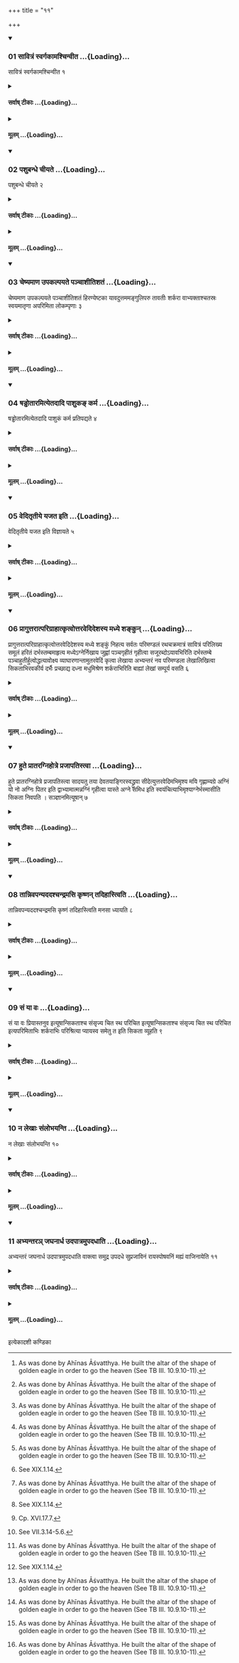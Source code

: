 +++
title = "११"

+++

<div class="js_include" includetitle="true" newlevelforh1="3" unfilled url="/vedAH_yajuH/taittirIyam/sUtram/ApastambaH/shrautam/vishvAsa-prastutiH/19/11/01_sAvitraM_svargakAmashchinvIta.md">
<details open><summary><h3>01 सावित्रं स्वर्गकामश्चिन्वीत ...{Loading}...</h3></summary>

सावित्रं स्वर्गकामश्चिन्वीत १
</details>
</div>
<div class="js_include collapsed" newlevelforh1="4" title="सर्वाष् टीकाः" unfilled url="/vedAH_yajuH/taittirIyam/sUtram/ApastambaH/shrautam/sarvASh_TIkAH/19/11/01_sAvitraM_svargakAmashchinvIta.md">
<details><summary><h4>सर्वाष् टीकाः ...{Loading}...</h4></summary>
<details><summary>थिते</summary>

1. (The sacrificer) desirous of obtaining heaven[^1] should build (the fire-altar) of the size of sun(with bricks).  

[^1]: As was done by Ahīnas Āśvatthya. He built the altar of the shape of golden eagle in order to go the heaven (See TB III. 10.9.10-11).  
</details>
</details>
</div>
<div class="js_include collapsed" newlevelforh1="4" title="मूलम्" unfilled url="/vedAH_yajuH/taittirIyam/sUtram/ApastambaH/shrautam/mUlam/19/11/01_sAvitraM_svargakAmashchinvIta.md">
<details><summary><h4>मूलम् ...{Loading}...</h4></summary>

सावित्रं स्वर्गकामश्चिन्वीत १
</details>
</div>
<div class="js_include" includetitle="true" newlevelforh1="3" unfilled url="/vedAH_yajuH/taittirIyam/sUtram/ApastambaH/shrautam/vishvAsa-prastutiH/19/11/02_pashubandhe_chIyate.md">
<details open><summary><h3>02 पशुबन्धे चीयते ...{Loading}...</h3></summary>

पशुबन्धे चीयते २
</details>
</div>
<div class="js_include collapsed" newlevelforh1="4" title="सर्वाष् टीकाः" unfilled url="/vedAH_yajuH/taittirIyam/sUtram/ApastambaH/shrautam/sarvASh_TIkAH/19/11/02_pashubandhe_chIyate.md">
<details><summary><h4>सर्वाष् टीकाः ...{Loading}...</h4></summary>
<details><summary>थिते</summary>

2. (This type of altar) is built at the time of an animal sacrifice[^1].  

[^1]: Cp. TB III. 12.5.10. 
</details>
</details>
</div>
<div class="js_include collapsed" newlevelforh1="4" title="मूलम्" unfilled url="/vedAH_yajuH/taittirIyam/sUtram/ApastambaH/shrautam/mUlam/19/11/02_pashubandhe_chIyate.md">
<details><summary><h4>मूलम् ...{Loading}...</h4></summary>

पशुबन्धे चीयते २
</details>
</div>
<div class="js_include" includetitle="true" newlevelforh1="3" unfilled url="/vedAH_yajuH/taittirIyam/sUtram/ApastambaH/shrautam/vishvAsa-prastutiH/19/11/03_cheShyamANa_upakalpayate_panchAshItishataM.md">
<details open><summary><h3>03 चेष्यमाण उपकल्पयते पञ्चाशीतिशतं ...{Loading}...</h3></summary>

चेष्यमाण उपकल्पयते पञ्चाशीतिशतं हिरण्येष्टका यावदुत्तममङ्गुलिपरु तावतीः शर्करा वाभ्यक्ताश्चतस्रः स्वयमातृणा अपरिमिता लोकम्पृणाः ३
</details>
</div>
<div class="js_include collapsed" newlevelforh1="4" title="सर्वाष् टीकाः" unfilled url="/vedAH_yajuH/taittirIyam/sUtram/ApastambaH/shrautam/sarvASh_TIkAH/19/11/03_cheShyamANa_upakalpayate_panchAshItishataM.md">
<details><summary><h4>सर्वाष् टीकाः ...{Loading}...</h4></summary>
<details><summary>थिते</summary>

3. (The sacrificer who) is going to build (it) procures (following things): one hundred eighty five golden bricks (i.e. pieces), (the size similar to the size of the last part of the finger, or (if one is unable to procure these) so many pebbles[^1] besmeared (with ghee), four natually perforated pebble-stones and an unlimited number of space-filler (bricks).  

[^1]: Cf. TB III.12.5.12. 
</details>
</details>
</div>
<div class="js_include collapsed" newlevelforh1="4" title="मूलम्" unfilled url="/vedAH_yajuH/taittirIyam/sUtram/ApastambaH/shrautam/mUlam/19/11/03_cheShyamANa_upakalpayate_panchAshItishataM.md">
<details><summary><h4>मूलम् ...{Loading}...</h4></summary>

चेष्यमाण उपकल्पयते पञ्चाशीतिशतं हिरण्येष्टका यावदुत्तममङ्गुलिपरु तावतीः शर्करा वाभ्यक्ताश्चतस्रः स्वयमातृणा अपरिमिता लोकम्पृणाः ३
</details>
</div>
<div class="js_include" includetitle="true" newlevelforh1="3" unfilled url="/vedAH_yajuH/taittirIyam/sUtram/ApastambaH/shrautam/vishvAsa-prastutiH/19/11/04_ShaDDhotAramityetadAdi_pAshuka~N_karma.md">
<details open><summary><h3>04 षड्ढोतारमित्येतदादि पाशुकङ् कर्म ...{Loading}...</h3></summary>

षड्ढोतारमित्येतदादि पाशुकं कर्म प्रतिपद्यते ४
</details>
</div>
<div class="js_include collapsed" newlevelforh1="4" title="सर्वाष् टीकाः" unfilled url="/vedAH_yajuH/taittirIyam/sUtram/ApastambaH/shrautam/sarvASh_TIkAH/19/11/04_ShaDDhotAramityetadAdi_pAshuka~N_karma.md">
<details><summary><h4>सर्वाष् टीकाः ...{Loading}...</h4></summary>
<details><summary>थिते</summary>

4. (The Adhvaryu) starts the ritual of the animal sacrifice begining with the recitation of Ṣaḍḍhotr̥-formula.[^1]  

[^1]: See VII.1.1ff. 
</details>
</details>
</div>
<div class="js_include collapsed" newlevelforh1="4" title="मूलम्" unfilled url="/vedAH_yajuH/taittirIyam/sUtram/ApastambaH/shrautam/mUlam/19/11/04_ShaDDhotAramityetadAdi_pAshuka~N_karma.md">
<details><summary><h4>मूलम् ...{Loading}...</h4></summary>

षड्ढोतारमित्येतदादि पाशुकं कर्म प्रतिपद्यते ४
</details>
</div>
<div class="js_include" includetitle="true" newlevelforh1="3" unfilled url="/vedAH_yajuH/taittirIyam/sUtram/ApastambaH/shrautam/vishvAsa-prastutiH/19/11/05_veditRtIye_yajata_iti.md">
<details open><summary><h3>05 वेदितृतीये यजत इति ...{Loading}...</h3></summary>

वेदितृतीये यजत इति विज्ञायते ५
</details>
</div>
<div class="js_include collapsed" newlevelforh1="4" title="सर्वाष् टीकाः" unfilled url="/vedAH_yajuH/taittirIyam/sUtram/ApastambaH/shrautam/sarvASh_TIkAH/19/11/05_veditRtIye_yajata_iti.md">
<details><summary><h4>सर्वाष् टीकाः ...{Loading}...</h4></summary>
<details><summary>थिते</summary>

5. From a Brāhamaṇa-text[^1] it is known: He performs the sacrificial ritual on the one third part of the altar (of the animal sacrifice).[^2]  

[^1]: TB III.12.3.10.  

[^2]: See XIX.1.14.  
</details>
</details>
</div>
<div class="js_include collapsed" newlevelforh1="4" title="मूलम्" unfilled url="/vedAH_yajuH/taittirIyam/sUtram/ApastambaH/shrautam/mUlam/19/11/05_veditRtIye_yajata_iti.md">
<details><summary><h4>मूलम् ...{Loading}...</h4></summary>

वेदितृतीये यजत इति विज्ञायते ५
</details>
</div>
<div class="js_include" includetitle="true" newlevelforh1="3" unfilled url="/vedAH_yajuH/taittirIyam/sUtram/ApastambaH/shrautam/vishvAsa-prastutiH/19/11/06_prAguttarAtparigrAhAtkRtvottaravedideshasya_madhye_shankun.md">
<details open><summary><h3>06 प्रागुत्तरात्परिग्राहात्कृत्वोत्तरवेदिदेशस्य मध्ये शङ्कुन् ...{Loading}...</h3></summary>

प्रागुत्तरात्परिग्राहात्कृत्वोत्तरवेदिदेशस्य मध्ये शङ्कुं निहत्य सर्वतः परिमण्डलं रथचक्रमात्रं सावित्रं परिलिख्य समूलं हरितं दर्भस्तम्बमाहृत्य मध्येऽग्नेर्निखाय जुह्वां पञ्चगृहीतं गृहीत्वा सजूरब्दोऽयावभिरिति दर्भस्तम्बे पञ्चाहुतीर्हुत्वोद्धत्यावोक्ष्य व्याघारणान्तामुतरवेदिं कृत्वा लेखाया अभ्यन्तरं नव परिमण्डला लेखालिखित्वा सिकताभिरवकीर्य दर्भैः प्रच्छाद्य दध्ना मधुमिश्रेण शर्कराभिरिति बाह्यां लेखां सम्पूर्य वसति ६
</details>
</div>
<div class="js_include collapsed" newlevelforh1="4" title="सर्वाष् टीकाः" unfilled url="/vedAH_yajuH/taittirIyam/sUtram/ApastambaH/shrautam/sarvASh_TIkAH/19/11/06_prAguttarAtparigrAhAtkRtvottaravedideshasya_madhye_shankun.md">
<details><summary><h4>सर्वाष् टीकाः ...{Loading}...</h4></summary>
<details><summary>थिते</summary>

6. Having done the activities upto second enclosure (Uttara Parigrāha),[^1] having fixed a peg in the middle of the region of the Uttaravedi (i.e. the place where the Uttravedi is going to be prepared), having drawn an outline around it in a circle of the size of a chariot-wheel, for the Sāvitra (-fire-altar), having brought green Darbha-(grass) bunch with roots[^2], having buried it in the middle of the place where afterwords Āhavanīya)- fire (is going to be established), then having taken (in the Juhū) five-times-scooped (with Sruva-spoon) ghee, having offered libations on the Darbha-grass-bunch with sajūrabdo yāvabhiḥ...[^3] having dug (the ground with wooden sword), having sprinkled and (thus) prepared the Uttarvedi (High-altar) upto the (ritual) ending with pouring of ghee,[^4] having traced nine circular lines within the (first outer-most) line, having scattered sand (on the entire place), having covered it with Darbha grass, having filled the outermost line with curds mixed with honey and with pebbles, (the Adhvaryu) stays ( near it for one night).   

[^1]: Thus upto VII.3.10 (middle).  

[^2]: Cp. XVI.17.7.  

[^3]: Cp. XVI.17.7.  

[^4]: See VII.3.14-5.6.  
</details>
</details>
</div>
<div class="js_include collapsed" newlevelforh1="4" title="मूलम्" unfilled url="/vedAH_yajuH/taittirIyam/sUtram/ApastambaH/shrautam/mUlam/19/11/06_prAguttarAtparigrAhAtkRtvottaravedideshasya_madhye_shankun.md">
<details><summary><h4>मूलम् ...{Loading}...</h4></summary>

प्रागुत्तरात्परिग्राहात्कृत्वोत्तरवेदिदेशस्य मध्ये शङ्कुं निहत्य सर्वतः परिमण्डलं रथचक्रमात्रं सावित्रं परिलिख्य समूलं हरितं दर्भस्तम्बमाहृत्य मध्येऽग्नेर्निखाय जुह्वां पञ्चगृहीतं गृहीत्वा सजूरब्दोऽयावभिरिति दर्भस्तम्बे पञ्चाहुतीर्हुत्वोद्धत्यावोक्ष्य व्याघारणान्तामुतरवेदिं कृत्वा लेखाया अभ्यन्तरं नव परिमण्डला लेखालिखित्वा सिकताभिरवकीर्य दर्भैः प्रच्छाद्य दध्ना मधुमिश्रेण शर्कराभिरिति बाह्यां लेखां सम्पूर्य वसति ६
</details>
</div>
<div class="js_include" includetitle="true" newlevelforh1="3" unfilled url="/vedAH_yajuH/taittirIyam/sUtram/ApastambaH/shrautam/vishvAsa-prastutiH/19/11/07_hute_prAtaragnihotre_prajApatistvA.md">
<details open><summary><h3>07 हुते प्रातरग्निहोत्रे प्रजापतिस्त्वा ...{Loading}...</h3></summary>

हुते प्रातरग्निहोत्रे प्रजापतिस्त्वा सादयतु तया देवतयाङ्गिरस्वद्ध्रुवा सीदेत्युत्तरवेदिमभिमृश्य मयि गृह्णाम्यग्रे अग्निं यो नो अग्निः पितर इति द्वाभ्यामात्मन्नग्निं गृहीत्वा यास्ते अग्ने समिध इति स्वयंचित्याभिमृश्याग्नेर्भस्मासीति सिकता निवपति । सञ्ज्ञानमित्यूषान् ७
</details>
</div>
<div class="js_include collapsed" newlevelforh1="4" title="सर्वाष् टीकाः" unfilled url="/vedAH_yajuH/taittirIyam/sUtram/ApastambaH/shrautam/sarvASh_TIkAH/19/11/07_hute_prAtaragnihotre_prajApatistvA.md">
<details><summary><h4>सर्वाष् टीकाः ...{Loading}...</h4></summary>
<details><summary>थिते</summary>

7. After (on the next day) the morning-Agnihotra is performed, having touched the Uttaravedi (High-altar) with prajapatistvā, and having (mystically) taken the fire in himself with the two verses beginning with mayi gr̥hṇāmi and yo no agniḥ, having touched the Uttaravedi[^1] with the formula called Svayaṁciti (Self-building) beginning with (the words) yaste samidhaḥ, he scatters sand (on that place) with agnerbhasmāsi and (scatters) salty soil with samjñānam....[^2]   

[^1]: For all this cp. XVI.21.6.  

[^2]: Cp. XVI.14.1 (at the end)-2. 
</details>
</details>
</div>
<div class="js_include collapsed" newlevelforh1="4" title="मूलम्" unfilled url="/vedAH_yajuH/taittirIyam/sUtram/ApastambaH/shrautam/mUlam/19/11/07_hute_prAtaragnihotre_prajApatistvA.md">
<details><summary><h4>मूलम् ...{Loading}...</h4></summary>

हुते प्रातरग्निहोत्रे प्रजापतिस्त्वा सादयतु तया देवतयाङ्गिरस्वद्ध्रुवा सीदेत्युत्तरवेदिमभिमृश्य मयि गृह्णाम्यग्रे अग्निं यो नो अग्निः पितर इति द्वाभ्यामात्मन्नग्निं गृहीत्वा यास्ते अग्ने समिध इति स्वयंचित्याभिमृश्याग्नेर्भस्मासीति सिकता निवपति । सञ्ज्ञानमित्यूषान् ७
</details>
</div>
<div class="js_include" includetitle="true" newlevelforh1="3" unfilled url="/vedAH_yajuH/taittirIyam/sUtram/ApastambaH/shrautam/vishvAsa-prastutiH/19/11/08_tAnnivapanyadadashchandramasi_kRShNan_tadihAstviti.md">
<details open><summary><h3>08 तान्निवपन्यददश्चन्द्रमसि कृष्णन् तदिहास्त्विति ...{Loading}...</h3></summary>

तान्निवपन्यददश्चन्द्रमसि कृष्णं तदिहास्त्विति मनसा ध्यायति ८
</details>
</div>
<div class="js_include collapsed" newlevelforh1="4" title="सर्वाष् टीकाः" unfilled url="/vedAH_yajuH/taittirIyam/sUtram/ApastambaH/shrautam/sarvASh_TIkAH/19/11/08_tAnnivapanyadadashchandramasi_kRShNan_tadihAstviti.md">
<details><summary><h4>सर्वाष् टीकाः ...{Loading}...</h4></summary>
<details><summary>थिते</summary>

8. While scattering it, he thinks in his mind, yadadaścandramasi....[^1]   

[^1]: Cp. XVI.14.3.  
</details>
</details>
</div>
<div class="js_include collapsed" newlevelforh1="4" title="मूलम्" unfilled url="/vedAH_yajuH/taittirIyam/sUtram/ApastambaH/shrautam/mUlam/19/11/08_tAnnivapanyadadashchandramasi_kRShNan_tadihAstviti.md">
<details><summary><h4>मूलम् ...{Loading}...</h4></summary>

तान्निवपन्यददश्चन्द्रमसि कृष्णं तदिहास्त्विति मनसा ध्यायति ८
</details>
</div>
<div class="js_include" includetitle="true" newlevelforh1="3" unfilled url="/vedAH_yajuH/taittirIyam/sUtram/ApastambaH/shrautam/vishvAsa-prastutiH/19/11/09_saM_yA_vaH.md">
<details open><summary><h3>09 सं या वः ...{Loading}...</h3></summary>

सं या वः प्रियास्तनुव इत्यूषान्सिकताश्च संसृज्य चित स्थ परिचित इत्यूषान्सिकताश्च संसृज्य चित स्थ परिचित इत्यपरिमिताभिः शर्कराभिः परिश्रित्या प्यायस्व समेतु त इति सिकता व्यूहति ९
</details>
</div>
<div class="js_include collapsed" newlevelforh1="4" title="सर्वाष् टीकाः" unfilled url="/vedAH_yajuH/taittirIyam/sUtram/ApastambaH/shrautam/sarvASh_TIkAH/19/11/09_saM_yA_vaH.md">
<details><summary><h4>सर्वाष् टीकाः ...{Loading}...</h4></summary>
<details><summary>थिते</summary>

9. After having mixed the salty soil and the sand with sam yā vastanuvaḥ...,[^1] having enclosed (the place of the Uttaravedi). by means of an unlimited number of pebbles, he shoves the sand on the Uttaravedi with ā pyāyasva.  

[^1]: Cp. XVI .20.9-12.  
</details>
</details>
</div>
<div class="js_include collapsed" newlevelforh1="4" title="मूलम्" unfilled url="/vedAH_yajuH/taittirIyam/sUtram/ApastambaH/shrautam/mUlam/19/11/09_saM_yA_vaH.md">
<details><summary><h4>मूलम् ...{Loading}...</h4></summary>

सं या वः प्रियास्तनुव इत्यूषान्सिकताश्च संसृज्य चित स्थ परिचित इत्यूषान्सिकताश्च संसृज्य चित स्थ परिचित इत्यपरिमिताभिः शर्कराभिः परिश्रित्या प्यायस्व समेतु त इति सिकता व्यूहति ९
</details>
</div>
<div class="js_include" includetitle="true" newlevelforh1="3" unfilled url="/vedAH_yajuH/taittirIyam/sUtram/ApastambaH/shrautam/vishvAsa-prastutiH/19/11/10_na_lekhAH_saMlobhayanti.md">
<details open><summary><h3>10 न लेखाः संलोभयन्ति ...{Loading}...</h3></summary>

न लेखाः संलोभयन्ति १०
</details>
</div>
<div class="js_include collapsed" newlevelforh1="4" title="सर्वाष् टीकाः" unfilled url="/vedAH_yajuH/taittirIyam/sUtram/ApastambaH/shrautam/sarvASh_TIkAH/19/11/10_na_lekhAH_saMlobhayanti.md">
<details><summary><h4>सर्वाष् टीकाः ...{Loading}...</h4></summary>
<details><summary>थिते</summary>

10. They do not let the lines be confused (wiped out or covered).[^1]  

[^1]: Thus the lines should be clearly visible.  
</details>
</details>
</div>
<div class="js_include collapsed" newlevelforh1="4" title="मूलम्" unfilled url="/vedAH_yajuH/taittirIyam/sUtram/ApastambaH/shrautam/mUlam/19/11/10_na_lekhAH_saMlobhayanti.md">
<details><summary><h4>मूलम् ...{Loading}...</h4></summary>

न लेखाः संलोभयन्ति १०
</details>
</div>
<div class="js_include" includetitle="true" newlevelforh1="3" unfilled url="/vedAH_yajuH/taittirIyam/sUtram/ApastambaH/shrautam/vishvAsa-prastutiH/19/11/11_abhyantara~n_jaghanArdha_udapAtramupadadhAti.md">
<details open><summary><h3>11 अभ्यन्तरञ् जघनार्ध उदपात्रमुपदधाति ...{Loading}...</h3></summary>

अभ्यन्तरं जघनार्ध उदपात्रमुपदधाति वाक्त्वा समुद्र उपदधे सुप्रजाविनं रायस्पोषवनिं मह्यं वाजिनायेति ११
</details>
</div>
<div class="js_include collapsed" newlevelforh1="4" title="सर्वाष् टीकाः" unfilled url="/vedAH_yajuH/taittirIyam/sUtram/ApastambaH/shrautam/sarvASh_TIkAH/19/11/11_abhyantara~n_jaghanArdha_udapAtramupadadhAti.md">
<details><summary><h4>सर्वाष् टीकाः ...{Loading}...</h4></summary>
<details><summary>थिते</summary>

11. In side, on the western part of the ground (the Adhvaryu) places a pot filled with water with vāk rvā...[^1]  

[^1]: For the formula see KS XXXVIII. 13; cp. BaudŚS XIX.2.  
</details>
</details>
</div>
<div class="js_include collapsed" newlevelforh1="4" title="मूलम्" unfilled url="/vedAH_yajuH/taittirIyam/sUtram/ApastambaH/shrautam/mUlam/19/11/11_abhyantara~n_jaghanArdha_udapAtramupadadhAti.md">
<details><summary><h4>मूलम् ...{Loading}...</h4></summary>

अभ्यन्तरं जघनार्ध उदपात्रमुपदधाति वाक्त्वा समुद्र उपदधे सुप्रजाविनं रायस्पोषवनिं मह्यं वाजिनायेति ११
</details>
</div>

  
इत्येकादशी कण्डिका 
